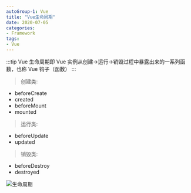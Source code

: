 ```yaml
---
autoGroup-1: Vue
title: "Vue生命周期"
date: 2020-07-05
categories:
- Framework
tags:
- Vue
---
```


:::tip
Vue 生命周期即 Vue 实例从创建->运行->销毁过程中暴露出来的一系列函数，也称 Vue 钩子（函数）
:::
<!-- more -->

> 创建类:

- beforeCreate
- created
- beforeMount
- mounted

> 运行类:

- beforeUpdate
- updated

> 销毁类:

- beforeDestroy
- destroyed

![生命周期](https://tva1.sinaimg.cn/large/00831rSTly1gdkeskoycbj30ou0yxmz4.jpg)
